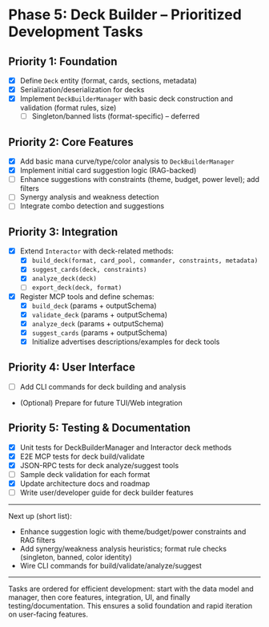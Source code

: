 # Phase 5: Deck Builder – Prioritized Development Tasks

## Priority 1: Foundation
- [x] Define `Deck` entity (format, cards, sections, metadata)
- [x] Serialization/deserialization for decks
- [x] Implement `DeckBuilderManager` with basic deck construction and validation (format rules, size)
  - [ ] Singleton/banned lists (format-specific) – deferred

## Priority 2: Core Features
- [x] Add basic mana curve/type/color analysis to `DeckBuilderManager`
- [x] Implement initial card suggestion logic (RAG-backed)
- [ ] Enhance suggestions with constraints (theme, budget, power level); add filters
- [ ] Synergy analysis and weakness detection
- [ ] Integrate combo detection and suggestions

## Priority 3: Integration
- [x] Extend `Interactor` with deck-related methods:
  - [x] `build_deck(format, card_pool, commander, constraints, metadata)`
  - [x] `suggest_cards(deck, constraints)`
  - [x] `analyze_deck(deck)`
  - [ ] `export_deck(deck, format)`
- [x] Register MCP tools and define schemas:
  - [x] `build_deck` (params + outputSchema)
  - [x] `validate_deck` (params + outputSchema)
  - [x] `analyze_deck` (params + outputSchema)
  - [x] `suggest_cards` (params + outputSchema)
  - [x] Initialize advertises descriptions/examples for deck tools

## Priority 4: User Interface
- [ ] Add CLI commands for deck building and analysis
- (Optional) Prepare for future TUI/Web integration

## Priority 5: Testing & Documentation
- [x] Unit tests for DeckBuilderManager and Interactor deck methods
- [x] E2E MCP tests for deck build/validate
- [x] JSON-RPC tests for deck analyze/suggest tools
- [ ] Sample deck validation for each format
- [x] Update architecture docs and roadmap
- [ ] Write user/developer guide for deck builder features

---

Next up (short list):
- Enhance suggestion logic with theme/budget/power constraints and RAG filters
- Add synergy/weakness analysis heuristics; format rule checks (singleton, banned, color identity)
- Wire CLI commands for build/validate/analyze/suggest

---

Tasks are ordered for efficient development: start with the data model and manager, then core features, integration, UI, and finally testing/documentation. This ensures a solid foundation and rapid iteration on user-facing features.
